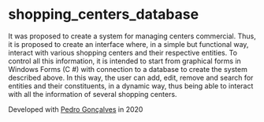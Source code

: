 # shopping_centers_database
It was proposed to create a system for managing centers commercial. Thus, it is proposed to create an interface where, in a simple but functional way, interact with various shopping centers and their respective entities. To control all this information, it is intended to start from graphical forms in Windows Forms (C #) with connection to a database to create the system described above. In this way, the user can add, edit, remove and search for entities and their constituents, in a dynamic way, thus being able to interact with all the information of several shopping centers.

Developed with [Pedro Gonçalves](https://github.com/PedroG-8) in 2020
